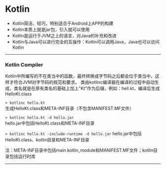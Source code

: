 # Kotlin


- Kotlin简洁、轻巧，特别适合于Android上APP的构建
- Kotlin本质上就是jar包，引入就可以使用
- Kotlin是运行于JVM之上的语言，对Java的补充和改进
- Kotlin与Java可以进行完全的互操作：Kotlin可以调用Java，Java也可以访问Kotlin  

---

### Kotlin Compiler
Kotlin中所编写的不在类当中的函数，最终转换成字节码之后都会位于类当中，这样才符合JVM对字节码的规范和要求。
类由kotlinc编译器在编译的过程中自动生成，类名就是在原有类名的基础上加上"Kt"作为后缀，例如：hell.kt，编译后生成HelloKt.class

`> kotlinc hello.kt`   
生成HelloKt.class和META-INF目录（不包含MANIFEST.MF文件）
  
`> kotlinc hello.kt -d hello.jar`  
hello.jar中包括HelloKt.class和META-INF目录
   
`> kotlinc hello.kt -include-runtime -d hello.jar`
hello.jar中包括HelloKt.class、kotlin目录和META-INF目录  

注：META-INF目录中包括main.kotlin_module和MANIFEST.MF文件；kotlin目录包括运行时库  

---


